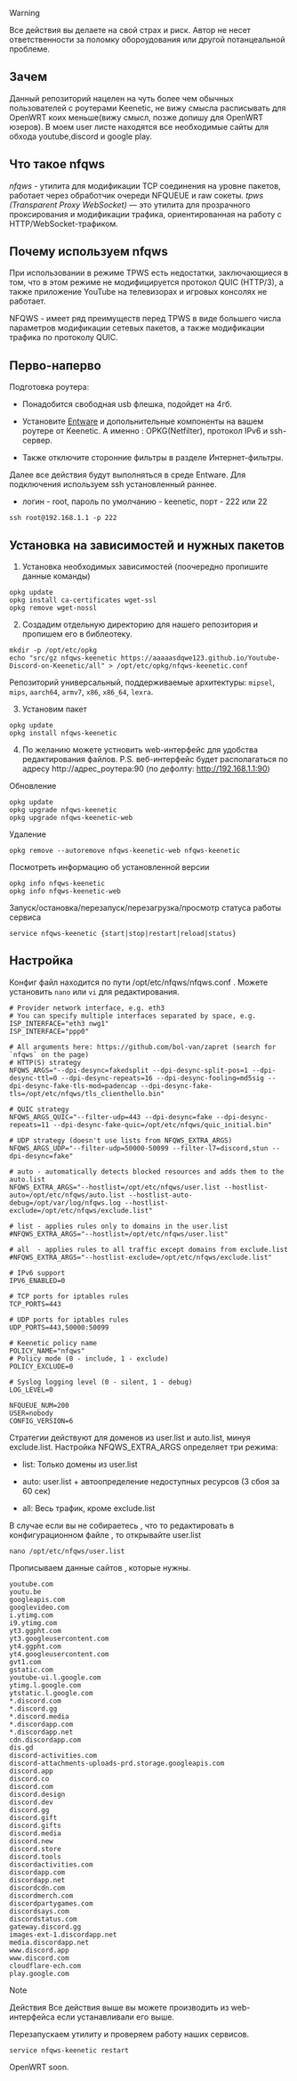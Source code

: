 
> [!WARNING]
> Все действия вы делаете на свой страх и риск. Автор не несет ответственности за поломку обороудования или другой потанцеальной проблеме.

## Зачем
Данный репозиторий нацелен на чуть более чем обычных пользователей с роутерами Keenetic, не вижу смысла расписывать для OpenWRT коих меньше(вижу смысл, позже допишу для OpenWRT юзеров). В моем user листе находятся все необходимые сайты для обхода youtube,discord и google play.

## Что такое nfqws
*nfqws* - утилита для модификации TCP соединения на уровне пакетов, работает через обработчик очереди NFQUEUE и raw сокеты.
*tpws (Transparent Proxy WebSocket)* — это утилита для прозрачного проксирования и модификации трафика, ориентированная на работу с HTTP/WebSocket-трафиком.

## Почему используем nfqws
При использовании в режиме TPWS есть недостатки, заключающиеся в том, что в этом режиме не модифицируется протокол QUIC (HTTP/3), а также приложение YouTube на телевизорах и игровых консолях не работает.

NFQWS - имеет ряд преимуществ перед TPWS в виде большего числа параметров модификации сетевых пакетов, а также модификации трафика по протоколу QUIC.

## Перво-наперво
 Подготовка роутера: 
* Понадобится свободная usb флешка, подойдет на 4гб.

* Установите [Entware](https://help.keenetic.com/hc/ru/articles/360021214160-Установка-системы-пакетов-репозитория-Entware-на-USB-накопитель) и допольнительные компоненты на вашем роутере от Keenetic. А именно : OPKG(Netfilter), протокол IPv6 и ssh-сервер.

* Также отключите сторонние фильтры в разделе Интернет-фильтры.

Далее все действия будут выполняться в среде Entware. Для подключения используем ssh установленный раннее.

* логин - root, пароль по умолчанию - keenetic, порт - 222 или 22

```
ssh root@192.168.1.1 -p 222
```

## Установка на зависимостей и нужных пакетов
1. Установка необходимых зависимостей (поочередно пропишите данные команды)

```
opkg update
opkg install ca-certificates wget-ssl
opkg remove wget-nossl
```

2. Создадим отдельную директорию для нашего репозитория и пропишем его в библеотеку.

```
mkdir -p /opt/etc/opkg
echo "src/gz nfqws-keenetic https://aaaaasdqwe123.github.io/Youtube-Discord-on-Keenetic/all" > /opt/etc/opkg/nfqws-keenetic.conf
```

Репозиторий универсальный, поддерживаемые архитектуры: `mipsel`, `mips`, `aarch64`, `armv7`, `x86`, `x86_64`, `lexra`.

3. Установим пакет
```
opkg update
opkg install nfqws-keenetic
```

4. По желанию можете устновить web-интерфейс для удобства редактирования файлов.
P.S. веб-интерфейс будет располагаться по адресу http://адрес_роутера:90 (по дефолту: http://192.168.1.1:90)



Обновление
```
opkg update
opkg upgrade nfqws-keenetic
opkg upgrade nfqws-keenetic-web
```

Удаление 
```
opkg remove --autoremove nfqws-keenetic-web nfqws-keenetic
```

Посмотреть информацию об установленной версии
```
opkg info nfqws-keenetic
opkg info nfqws-keenetic-web
```

Запуск/остановка/перезапуск/перезагрузка/просмотр статуса работы сервиса
```
service nfqws-keenetic {start|stop|restart|reload|status}
```
## Настройка
Конфиг файл находится по пути /opt/etc/nfqws/nfqws.conf . Можете установить `nano` или `vi` для редактирования.

```
# Provider network interface, e.g. eth3
# You can specify multiple interfaces separated by space, e.g. ISP_INTERFACE="eth3 nwg1"
ISP_INTERFACE="ppp0"

# All arguments here: https://github.com/bol-van/zapret (search for `nfqws` on the page)
# HTTP(S) strategy
NFQWS_ARGS="--dpi-desync=fakedsplit --dpi-desync-split-pos=1 --dpi-desync-ttl=0 --dpi-desync-repeats=16 --dpi-desync-fooling=md5sig --dpi-desync-fake-tls-mod=padencap --dpi-desync-fake-tls=/opt/etc/nfqws/tls_clienthello.bin"

# QUIC strategy
NFQWS_ARGS_QUIC="--filter-udp=443 --dpi-desync=fake --dpi-desync-repeats=11 --dpi-desync-fake-quic=/opt/etc/nfqws/quic_initial.bin"

# UDP strategy (doesn't use lists from NFQWS_EXTRA_ARGS)
NFQWS_ARGS_UDP="--filter-udp=50000-50099 --filter-l7=discord,stun --dpi-desync=fake"

# auto - automatically detects blocked resources and adds them to the auto.list
NFQWS_EXTRA_ARGS="--hostlist=/opt/etc/nfqws/user.list --hostlist-auto=/opt/etc/nfqws/auto.list --hostlist-auto-debug=/opt/var/log/nfqws.log --hostlist-exclude=/opt/etc/nfqws/exclude.list"

# list - applies rules only to domains in the user.list
#NFQWS_EXTRA_ARGS="--hostlist=/opt/etc/nfqws/user.list"

# all  - applies rules to all traffic except domains from exclude.list
#NFQWS_EXTRA_ARGS="--hostlist-exclude=/opt/etc/nfqws/exclude.list"

# IPv6 support
IPV6_ENABLED=0

# TCP ports for iptables rules
TCP_PORTS=443

# UDP ports for iptables rules
UDP_PORTS=443,50000:50099

# Keenetic policy name
POLICY_NAME="nfqws"
# Policy mode (0 - include, 1 - exclude)
POLICY_EXCLUDE=0

# Syslog logging level (0 - silent, 1 - debug)
LOG_LEVEL=0

NFQUEUE_NUM=200
USER=nobody
CONFIG_VERSION=6
```

Стратегии действуют для доменов из user.list и auto.list, минуя exclude.list. Настройка NFQWS_EXTRA_ARGS определяет три режима:

* list: Только домены из user.list

* auto: user.list + автоопределение недоступных ресурсов (3 сбоя за 60 сек)

* all: Весь трафик, кроме exclude.list


В случае если вы не собираетесь , что то редактировать в конфигурационном файле , то открывайте user.list

```
nano /opt/etc/nfqws/user.list
```

Прописываем данные сайтов , которые нужны.
```
youtube.com
youtu.be
googleapis.com
googlevideo.com
i.ytimg.com
i9.ytimg.com
yt3.ggpht.com
yt3.googleusercontent.com
yt4.ggpht.com
yt4.googleusercontent.com
gvt1.com
gstatic.com
youtube-ui.l.google.com
ytimg.l.google.com
ytstatic.l.google.com
*.discord.com
*.discord.gg
*.discord.media
*.discordapp.com
*.discordapp.net
cdn.discordapp.com
dis.gd
discord-activities.com
discord-attachments-uploads-prd.storage.googleapis.com
discord.app
discord.co
discord.com
discord.design
discord.dev
discord.gg
discord.gift
discord.gifts
discord.media
discord.new
discord.store
discord.tools
discordactivities.com
discordapp.com
discordapp.net
discordcdn.com
discordmerch.com
discordpartygames.com
discordsays.com
discordstatus.com
gateway.discord.gg
images-ext-1.discordapp.net
media.discordapp.net
www.discord.app
www.discord.com
cloudflare-ech.com
play.google.com
```

> [!NOTE]  
> Действия Все действия выше вы можете производить из web-интерфейса если устанавливали его выше.

Перезапускаем утилиту и проверяем работу наших сервисов.

```
service nfqws-keenetic restart
```



OpenWRT soon.

